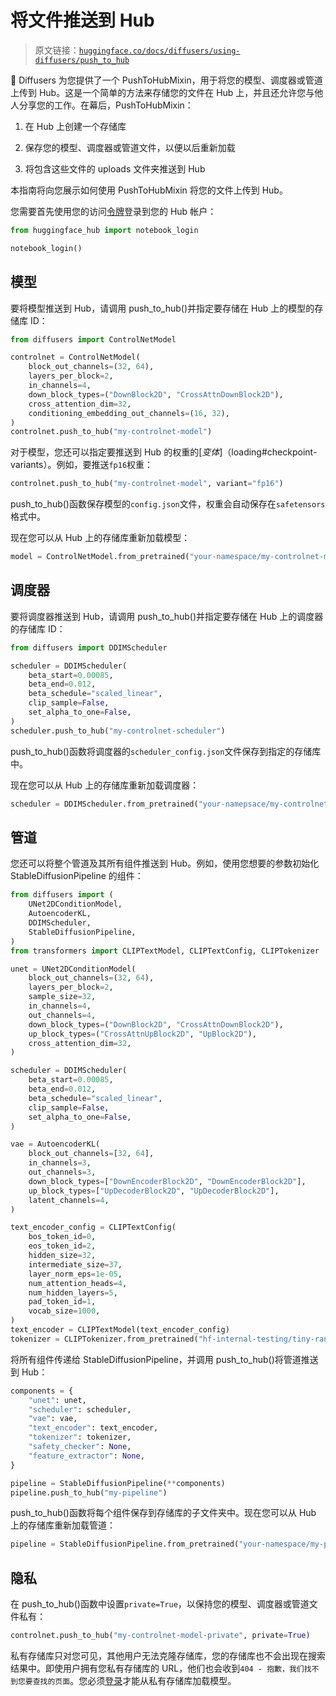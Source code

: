 # 将文件推送到 Hub

> 原文链接：[`huggingface.co/docs/diffusers/using-diffusers/push_to_hub`](https://huggingface.co/docs/diffusers/using-diffusers/push_to_hub)

🤗 Diffusers 为您提供了一个 PushToHubMixin，用于将您的模型、调度器或管道上传到 Hub。这是一个简单的方法来存储您的文件在 Hub 上，并且还允许您与他人分享您的工作。在幕后，PushToHubMixin：

1.  在 Hub 上创建一个存储库

1.  保存您的模型、调度器或管道文件，以便以后重新加载

1.  将包含这些文件的 uploads 文件夹推送到 Hub

本指南将向您展示如何使用 PushToHubMixin 将您的文件上传到 Hub。

您需要首先使用您的访问[令牌](https://huggingface.co/settings/tokens)登录到您的 Hub 帐户：

```py
from huggingface_hub import notebook_login

notebook_login()
```

## 模型

要将模型推送到 Hub，请调用 push_to_hub()并指定要存储在 Hub 上的模型的存储库 ID：

```py
from diffusers import ControlNetModel

controlnet = ControlNetModel(
    block_out_channels=(32, 64),
    layers_per_block=2,
    in_channels=4,
    down_block_types=("DownBlock2D", "CrossAttnDownBlock2D"),
    cross_attention_dim=32,
    conditioning_embedding_out_channels=(16, 32),
)
controlnet.push_to_hub("my-controlnet-model")
```

对于模型，您还可以指定要推送到 Hub 的权重的[*变体*]（loading#checkpoint-variants）。例如，要推送`fp16`权重：

```py
controlnet.push_to_hub("my-controlnet-model", variant="fp16")
```

push_to_hub()函数保存模型的`config.json`文件，权重会自动保存在`safetensors`格式中。

现在您可以从 Hub 上的存储库重新加载模型：

```py
model = ControlNetModel.from_pretrained("your-namespace/my-controlnet-model")
```

## 调度器

要将调度器推送到 Hub，请调用 push_to_hub()并指定要存储在 Hub 上的调度器的存储库 ID：

```py
from diffusers import DDIMScheduler

scheduler = DDIMScheduler(
    beta_start=0.00085,
    beta_end=0.012,
    beta_schedule="scaled_linear",
    clip_sample=False,
    set_alpha_to_one=False,
)
scheduler.push_to_hub("my-controlnet-scheduler")
```

push_to_hub()函数将调度器的`scheduler_config.json`文件保存到指定的存储库中。

现在您可以从 Hub 上的存储库重新加载调度器：

```py
scheduler = DDIMScheduler.from_pretrained("your-namepsace/my-controlnet-scheduler")
```

## 管道

您还可以将整个管道及其所有组件推送到 Hub。例如，使用您想要的参数初始化 StableDiffusionPipeline 的组件：

```py
from diffusers import (
    UNet2DConditionModel,
    AutoencoderKL,
    DDIMScheduler,
    StableDiffusionPipeline,
)
from transformers import CLIPTextModel, CLIPTextConfig, CLIPTokenizer

unet = UNet2DConditionModel(
    block_out_channels=(32, 64),
    layers_per_block=2,
    sample_size=32,
    in_channels=4,
    out_channels=4,
    down_block_types=("DownBlock2D", "CrossAttnDownBlock2D"),
    up_block_types=("CrossAttnUpBlock2D", "UpBlock2D"),
    cross_attention_dim=32,
)

scheduler = DDIMScheduler(
    beta_start=0.00085,
    beta_end=0.012,
    beta_schedule="scaled_linear",
    clip_sample=False,
    set_alpha_to_one=False,
)

vae = AutoencoderKL(
    block_out_channels=[32, 64],
    in_channels=3,
    out_channels=3,
    down_block_types=["DownEncoderBlock2D", "DownEncoderBlock2D"],
    up_block_types=["UpDecoderBlock2D", "UpDecoderBlock2D"],
    latent_channels=4,
)

text_encoder_config = CLIPTextConfig(
    bos_token_id=0,
    eos_token_id=2,
    hidden_size=32,
    intermediate_size=37,
    layer_norm_eps=1e-05,
    num_attention_heads=4,
    num_hidden_layers=5,
    pad_token_id=1,
    vocab_size=1000,
)
text_encoder = CLIPTextModel(text_encoder_config)
tokenizer = CLIPTokenizer.from_pretrained("hf-internal-testing/tiny-random-clip")
```

将所有组件传递给 StableDiffusionPipeline，并调用 push_to_hub()将管道推送到 Hub：

```py
components = {
    "unet": unet,
    "scheduler": scheduler,
    "vae": vae,
    "text_encoder": text_encoder,
    "tokenizer": tokenizer,
    "safety_checker": None,
    "feature_extractor": None,
}

pipeline = StableDiffusionPipeline(**components)
pipeline.push_to_hub("my-pipeline")
```

push_to_hub()函数将每个组件保存到存储库的子文件夹中。现在您可以从 Hub 上的存储库重新加载管道：

```py
pipeline = StableDiffusionPipeline.from_pretrained("your-namespace/my-pipeline")
```

## 隐私

在 push_to_hub()函数中设置`private=True`，以保持您的模型、调度器或管道文件私有：

```py
controlnet.push_to_hub("my-controlnet-model-private", private=True)
```

私有存储库只对您可见，其他用户无法克隆存储库，您的存储库也不会出现在搜索结果中。即使用户拥有您私有存储库的 URL，他们也会收到`404 - 抱歉，我们找不到您要查找的页面`。您必须[登录](https://huggingface.co/docs/huggingface_hub/quick-start#login)才能从私有存储库加载模型。

